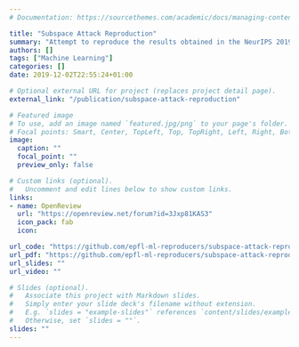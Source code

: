 ```yaml
---
# Documentation: https://sourcethemes.com/academic/docs/managing-content/

title: "Subspace Attack Reproduction"
summary: "Attempt to reproduce the results obtained in the NeurIPS 2019 paper [Subspace Attack: Exploiting Promising Subspaces for Query-Efficient Black-box Attacks](https://papers.nips.cc/paper/8638-subspace-attack-exploiting-promising-subspaces-for-query-efficient-black-box-attacks)"
authors: []
tags: ["Machine Learning"]
categories: []
date: 2019-12-02T22:55:24+01:00

# Optional external URL for project (replaces project detail page).
external_link: "/publication/subspace-attack-reproduction"

# Featured image
# To use, add an image named `featured.jpg/png` to your page's folder.
# Focal points: Smart, Center, TopLeft, Top, TopRight, Left, Right, BottomLeft, Bottom, BottomRight.
image:
  caption: ""
  focal_point: ""
  preview_only: false

# Custom links (optional).
#   Uncomment and edit lines below to show custom links.
links:
- name: OpenReview
  url: "https://openreview.net/forum?id=3Jxp81KAS3"
  icon_pack: fab
  icon:

url_code: "https://github.com/epfl-ml-reproducers/subspace-attack-reproduction"
url_pdf: "https://github.com/epfl-ml-reproducers/subspace-attack-reproduction/blob/master/neurips_report.pdf"
url_slides: ""
url_video: ""

# Slides (optional).
#   Associate this project with Markdown slides.
#   Simply enter your slide deck's filename without extension.
#   E.g. `slides = "example-slides"` references `content/slides/example-slides.md`.
#   Otherwise, set `slides = ""`.
slides: ""
---
```

